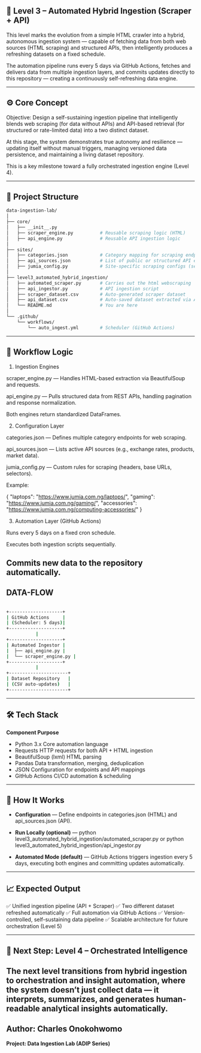## 🧠 Level 3 – Automated Hybrid Ingestion (Scraper + API)

This level marks the evolution from a simple HTML crawler into a hybrid, autonomous ingestion system — capable of fetching data from both web sources (HTML scraping) and structured APIs, then intelligently produces a refreshing datasets on a fixed schedule.

The automation pipeline runs every 5 days via GitHub Actions, fetches and delivers data from multiple ingestion layers, and commits updates directly to this repository — creating a continuously self-refreshing data engine.

--------

## ⚙️ Core Concept

Objective:
Design a self-sustaining ingestion pipeline that intelligently blends web scraping (for data without APIs) and API-based retrieval (for structured or rate-limited data) into a two distinct dataset.

At this stage, the system demonstrates true autonomy and resilience — updating itself without manual triggers, managing versioned data persistence, and maintaining a living dataset repository.

This is a key milestone toward a fully orchestrated ingestion engine (Level 4).

----------

## 🧩 Project Structure
``` bash
data-ingestion-lab/
│
├── core/
│   ├── __init__.py
│   ├── scraper_engine.py          # Reusable scraping logic (HTML)
│   ├── api_engine.py              # Reusable API ingestion logic
│
├── sites/
│   ├── categories.json            # Category mapping for scraping endpoints
│   ├── api_sources.json           # List of public or structured API endpoints
│   ├── jumia_config.py            # Site-specific scraping configs (selectors, headers)
│
├── level3_automated_hybrid_ingestion/
│   ├── automated_scraper.py       # Carries out the html webscraping  
│   ├── api_ingestor.py            # API ingestion script 
│   ├── scraper_dataset.csv        # Auto-generated scraper dataset
│   ├── api_dataset.csv            # Auto-saved dataset extracted via Api       
│   └── README.md                  # You are here
│
└── .github/
    └── workflows/
        └── auto_ingest.yml        # Scheduler (GitHub Actions)
```

------------

## 🧠 Workflow Logic
1. Ingestion Engines

scraper_engine.py — Handles HTML-based extraction via BeautifulSoup and requests.

api_engine.py — Pulls structured data from REST APIs, handling pagination and response normalization.

Both engines return standardized DataFrames.  

2. Configuration Layer

categories.json — Defines multiple category endpoints for web scraping.

api_sources.json — Lists active API sources (e.g., exchange rates, products, market data).

jumia_config.py — Custom rules for scraping (headers, base URLs, selectors).

Example:

{
  "laptops": "https://www.jumia.com.ng/laptops/",
  "gaming": "https://www.jumia.com.ng/gaming/",
  "accessories": "https://www.jumia.com.ng/computing-accessories/"
}
 
3. Automation Layer (GitHub Actions)

Runs every 5 days on a fixed cron schedule.

Executes both ingestion scripts sequentially.

Commits new data to the repository automatically.
 --------

## DATA-FLOW
```bash

+--------------------+
| GitHub Actions     |
| (Scheduler: 5 days)|
+--------------------+ 
           |
+--------------------+
| Automated Ingestor |
|  ├── api_engine.py |
|  └── scraper_engine.py |
+--------------------+
           |
+----------------------+
| Dataset Repository   |
| (CSV auto-updates)   |
+----------------------+
```
---------

## 🛠️ Tech Stack
**Component	Purpose**
- Python 3.x	Core automation language
- Requests	HTTP requests for both API + HTML ingestion
- BeautifulSoup (lxml)	HTML parsing
- Pandas	Data transformation, merging, deduplication
- JSON	Configuration for endpoints and API mappings
- GitHub Actions	CI/CD automation & scheduling

----------

## 🚀 How It Works

- **Configuration** — Define endpoints in categories.json (HTML) and api_sources.json (API).

- **Run Locally (optional)** — python level3_automated_hybrid_ingestion/automated_scraper.py or python level3_automated_hybrid_ingestion/api_ingestor.py
 
- **Automated Mode (default)** — GitHub Actions triggers ingestion every 5 days, executing both engines and committing updates automatically.

--------

## 📈 Expected Output

✅ Unified ingestion pipeline (API + Scraper)
✅ Two different dataset refreshed automatically
✅ Full automation via GitHub Actions
✅ Version-controlled, self-sustaining data pipeline
✅ Scalable architecture for future orchestration (Level 5)

----------

## 🧭 Next Step: Level 4 – Orchestrated Intelligence

The next level transitions from hybrid ingestion to orchestration and insight automation, where the system doesn’t just collect data — it interprets, summarizes, and generates human-readable analytical insights automatically.
-----------

## Author: Charles Onokohwomo 

**Project: Data Ingestion Lab (ADIP Series)**
